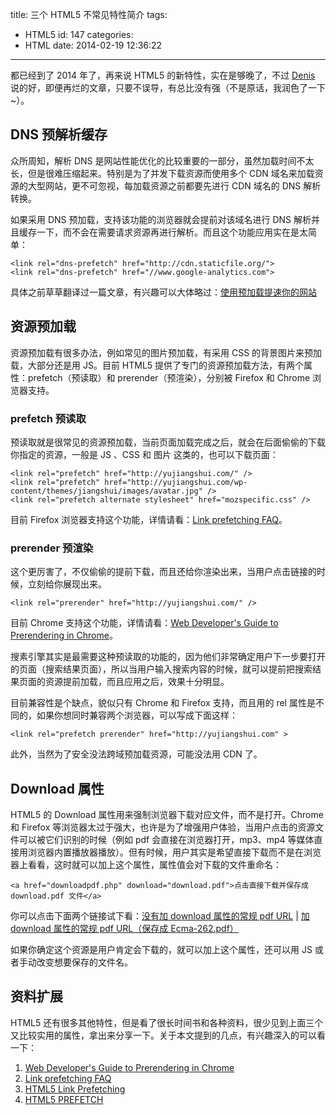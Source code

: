 title: 三个 HTML5 不常见特性简介
tags:
  - HTML5
id: 147
categories:
  - HTML
date: 2014-02-19 12:36:22
---

都已经到了 2014 年了，再来说 HTML5 的新特性，实在是够晚了，不过 [Denis](http://blog.wpjam.com/) 说的好，即便再烂的文章，只要不误导，有总比没有强（不是原话，我润色了一下~）。

<!-- more -->

## DNS 预解析缓存

众所周知，解析 DNS 是网站性能优化的比较重要的一部分，虽然加载时间不太长，但是很难压缩起来。特别是为了并发下载资源而使用多个 CDN 域名来加载资源的大型网站，更不可忽视，每加载资源之前都要先进行 CDN 域名的 DNS 解析转换。

如果采用 DNS 预加载，支持该功能的浏览器就会提前对该域名进行 DNS 解析并且缓存一下，而不会在需要请求资源再进行解析。而且这个功能应用实在是太简单：

    <link rel="dns-prefetch" href="http://cdn.staticfile.org/">
    <link rel="dns-prefetch" href="//www.google-analytics.com">
    

具体之前草草翻译过一篇文章，有兴趣可以大体略过：[使用预加载提速你的网站](http://www.qianxingzhem.com/post-1900.html)

## 资源预加载

资源预加载有很多办法，例如常见的图片预加载，有采用 CSS 的背景图片来预加载，大部分还是用 JS。目前 HTML5 提供了专门的资源预加载方法，有两个属性：prefetch（预读取）和 prerender（预渲染），分别被 Firefox 和 Chrome 浏览器支持。

### prefetch 预读取

预读取就是很常见的资源预加载，当前页面加载完成之后，就会在后面偷偷的下载你指定的资源，一般是 JS 、CSS 和 图片 这类的，也可以下载页面：

    <link rel="prefetch" href="http://yujiangshui.com/" />
    <link rel="prefetch" href="http://yujiangshui.com/wp-content/themes/jiangshui/images/avatar.jpg" />
    <link rel="prefetch alternate stylesheet" href="mozspecific.css" />
    

目前 Firefox 浏览器支持这个功能，详情请看：[Link prefetching FAQ](https://developer.mozilla.org/en-US/docs/Link_prefetching_FAQ)。

### prerender 预渲染

这个更厉害了，不仅偷偷的提前下载，而且还给你渲染出来，当用户点击链接的时候，立刻给你展现出来。

    <link rel="prerender" href="http://yujiangshui.com/" />
    

目前 Chrome 支持这个功能，详情请看：[Web Developer's Guide to Prerendering in Chrome](https://developers.google.com/chrome/whitepapers/prerender)。

搜素引擎其实是最需要这种预读取的功能的，因为他们非常确定用户下一步要打开的页面（搜索结果页面），所以当用户输入搜索内容的时候，就可以提前把搜索结果页面的资源提前加载，而且应用之后，效果十分明显。

目前兼容性是个缺点，貌似只有 Chrome 和 Firefox 支持，而且用的 rel 属性是不同的，如果你想同时兼容两个浏览器，可以写成下面这样：

    <link rel="prefetch prerender" href="http://yujiangshui.com" >
    

此外，当然为了安全没法跨域预加载资源，可能没法用 CDN 了。

## Download 属性

HTML5 的 Download 属性用来强制浏览器下载对应文件，而不是打开。Chrome 和 Firefox 等浏览器太过于强大，也许是为了增强用户体验，当用户点击的资源文件可以被它们识别的时候（例如 pdf 会直接在浏览器打开，mp3、mp4 等媒体直接用浏览器内置播放器播放）。但有时候，用户其实是希望直接下载而不是在浏览器上看看，这时就可以加上这个属性，属性值会对下载的文件重命名：

    <a href="downloadpdf.php" download="download.pdf">点击直接下载并保存成 download.pdf 文件</a>

你可以点击下面两个链接试下看：[没有加 download 属性的常规 pdf URL](http://www.ecma-international.org/publications/files/ECMA-ST/Ecma-262.pdf) | [加 download 属性的常规 pdf URL（保存成 Ecma-262.pdf）](http://www.ecma-international.org/publications/files/ECMA-ST/Ecma-262.pdf)

如果你确定这个资源是用户肯定会下载的，就可以加上这个属性，还可以用 JS 或者手动改变想要保存的文件名。

## 资料扩展

HTML5 还有很多其他特性，但是看了很长时间书和各种资料，很少见到上面三个又比较实用的属性，拿出来分享一下。关于本文提到的几点，有兴趣深入的可以看一下：

1.  [Web Developer's Guide to Prerendering in Chrome](https://developers.google.com/chrome/whitepapers/prerender)
2.  [Link prefetching FAQ](https://developer.mozilla.org/en-US/docs/Link_prefetching_FAQ)
3.  [HTML5 Link Prefetching](http://davidwalsh.name/html5-prefetch)
4.  [HTML5 PREFETCH](http://www.rocketmill.co.uk/html5-prefetch)